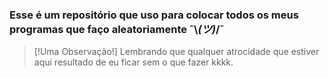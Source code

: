 
### **Esse é um repositório que uso para colocar todos os meus programas que faço aleatoriamente ¯\\_(ツ)_/¯**

>[!Uma Observação!]
>Lembrando que qualquer atrocidade que estiver aqui resultado de eu ficar sem o que fazer kkkk. 
